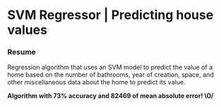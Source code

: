 <h1>SVM Regressor | Predicting house values</h1>

<h3>Resume</h3>
<p>
    Regression algorithm that uses an SVM model to predict the value of a home based on the number of bathrooms, year of creation, space, and other miscellaneous data about the home to predict its value.
</p>

<strong>
    Algorithm with 73% accuracy and 82469 of mean absolute error! \O/
</strong>
